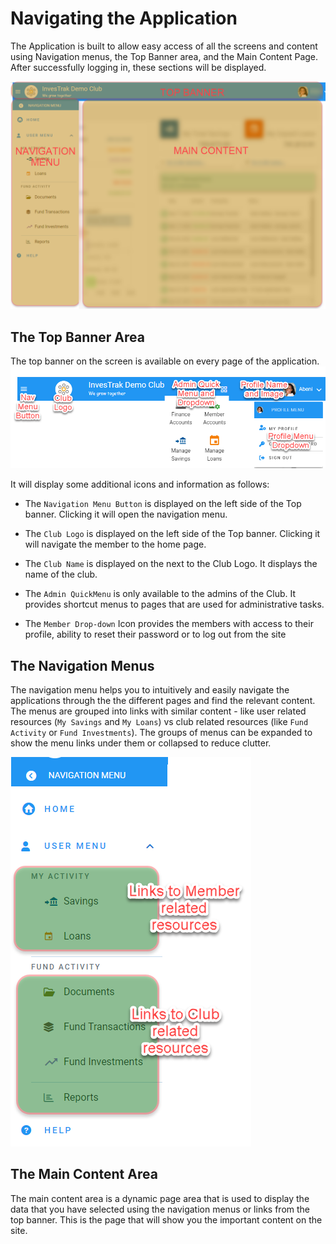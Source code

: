 # Navigating the Application
The Application is built to allow easy access of all the screens and content using Navigation menus, the Top Banner area, and the  Main Content Page. After successfully logging in, these sections will be displayed.

![alt text](../images/2.1_App_Overview.png " App Overview")

## The Top Banner Area 
The top banner on the screen is available on every page of the application.
![alt text](../images/2.1.2_Top_Banner.png " Top Banner")


 It will display some additional icons and information as follows:
 
 - The `Navigation Menu Button` is displayed on the left side of the Top banner. Clicking it will open the navigation menu.

 - The `Club Logo` is displayed on the left side of the Top banner. Clicking it will navigate the member to the home page.

- The `Club Name` is displayed on the next to the Club Logo. It displays the name of the club.
 
- The `Admin QuickMenu` is only available to the admins of the Club. It provides shortcut menus to pages that are used for administrative tasks.

 - The `Member Drop-down` Icon provides the members with access to their profile, ability to reset their password or to log out from the site
 


## The Navigation Menus
The navigation menu helps you to intuitively and easily navigate  the applications  through the the different pages and find the relevant content. The menus are grouped into links with similar content - like user related resources (`My Savings` and `My Loans`) vs club related resources (like `Fund Activity` or `Fund Investments`). The groups of menus can be expanded to show the menu links under them or collapsed to reduce clutter.

![alt text](../images/2.1.3_Nav_Menu.png " Navigation menu")

## The Main Content Area
The main content area is a dynamic page area that is used to display the data that you have selected using the navigation menus or links from the top banner. This is the page that will show you the important content on the site.

